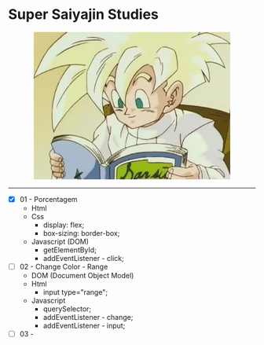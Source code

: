 # Super Saiyajin Studies

<p align="center">
  <img src="/images/super-saiyajin.jpg" width="400">
</p>
<hr />

- [x] 01 - Porcentagem
  - Html
  - Css
    - display: flex;
    - box-sizing: border-box;
  - Javascript (DOM)
    - getElementById;
    - addEventListener - click;
- [ ] 02 - Change Color - Range
  - DOM (Document Object Model)  
  - Html
    - input type="range";
  - Javascript
    - querySelector;
    - addEventListener - change;
    - addEventListener - input;  
- [ ] 03 -
